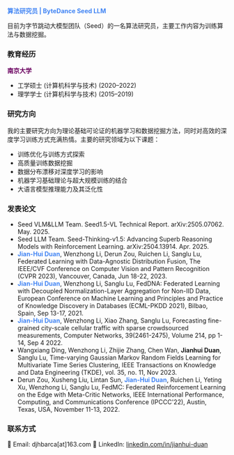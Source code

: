<span style="color: #4285F4;"><b>算法研究员 | ByteDance Seed LLM</b></span>  

目前为字节跳动大模型团队（Seed）的一名算法研究员，主要工作内容为训练算法与数据挖掘。

### 教育经历  
<span style="color:rgb(106, 0, 95);"><b>南京大学</b></span> 
- 工学硕士 (计算机科学与技术) (2020–2022)  
- 理学学士 (计算机科学与技术) (2015–2019)  

### 研究方向
我的主要研究方向为理论基础可论证的机器学习和数据挖掘方法，同时对高效的深度学习训练方式充满热情。主要的研究领域为以下课题：
- 训练优化与训练方式探索
- 高质量训练数据挖掘
- 数据分布漂移对深度学习的影响
- 机器学习基础理论与超大规模训练的结合
- 大语言模型推理能力及其泛化性

### 发表论文
- Seed VLM&LLM Team. Seed1.5-VL Technical Report. arXiv:2505.07062. May. 2025.
- Seed LLM Team. Seed-Thinking-v1.5: Advancing Superb Reasoning Models with Reinforcement Learning. arXiv:2504.13914. Apr. 2025.
- <span style="color: #4285F4;"><b>Jian-Hui Duan</b></span>, Wenzhong Li, Derun Zou, Ruichen Li, Sanglu Lu, Federated Learning with Data-Agnostic Distribution Fusion, The IEEE/CVF Conference on Computer Vision and Pattern Recognition (CVPR 2023), Vancouver, Canada, Jun 18-22, 2023.
- <span style="color: #4285F4;"><b>Jian-Hui Duan</b></span>, Wenzhong Li, Sanglu Lu, FedDNA: Federated Learning with Decoupled Normalization-Layer Aggregation for Non-IID Data, European Conference on Machine Learning and Principles and Practice of Knowledge Discovery in Databases (ECML-PKDD 2021), Bilbao, Spain, Sep 13-17, 2021.
- <span style="color: #4285F4;"><b>Jian-Hui Duan</b></span>, Wenzhong Li, Xiao Zhang, Sanglu Lu, Forecasting fine-grained city-scale cellular traffic with sparse crowdsourced measurements, Computer Networks, 39(2461-2475), Volume 214, pp 1-14, Sep 4 2022.
- Wangxiang Ding, Wenzhong Li, Zhijie Zhang, Chen Wan, **Jianhui Duan**, Sanglu Lu, Time-varying Gaussian Markov Random Fields Learning for Multivariate Time Series Clustering, IEEE Transactions on Knowledge and Data Engineering (TKDE), vol. 35, no. 11, Nov 2023.
- Derun Zou, Xusheng Liu, Lintan Sun, <span style="color: #4285F4;"><b>Jian-Hui Duan</b></span>, Ruichen Li, Yeting Xu, Wenzhong Li, Sanglu Lu, FedMC: Federated Reinforcement Learning on the Edge with Meta-Critic Networks, IEEE International Performance, Computing, and Communications Conference (IPCCC'22), Austin, Texas, USA, November 11-13, 2022.

### 联系方式
📧 Email: djhbarca[at]163.com
🔗 LinkedIn: [linkedin.com/in/jianhui-duan](https://www.linkedin.com/in/jianhui-duan-88824a125/) 